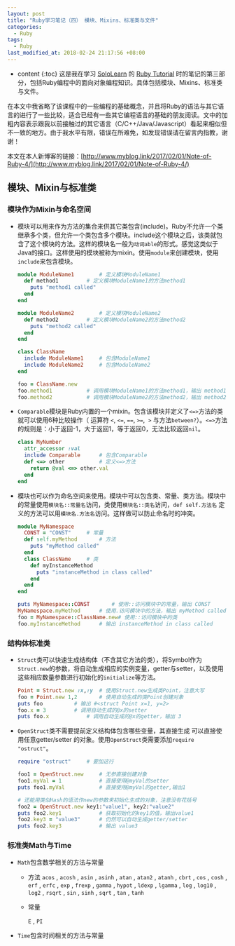 ```yaml
---
layout: post
title: "Ruby学习笔记（四） 模块、Mixins、标准类与文件"
categories:
  - Ruby
tags:
  - Ruby
last_modified_at: 2018-02-24 21:17:56 +08:00
---
```


* content
{:toc}
这是我在学习 [SoloLearn](https://www.sololearn.com/) 的 [Ruby Tutorial](https://www.sololearn.com/Course/Ruby/) 时的笔记的第三部分，包括Ruby编程中的面向对象编程知识。具体包括模块、Mixins、标准类与文件。



在本文中我省略了该课程中的一些编程的基础概念，并且将Ruby的语法与其它语言的进行了一些比较，适合已经有一些其它编程语言的基础的朋友阅读。文中的加粗内容表示跟我以前接触过的其它语言（C/C++/Java/Javascript）看起来相似但不一致的地方。由于我水平有限，错误在所难免，如发现错误请在留言内指教，谢谢！

本文在本人新博客的链接：[http://www.myblog.link/2017/02/01/Note-of-Ruby-4/](http://www.myblog.link/2017/02/01/Note-of-Ruby-4/)

## 模块、Mixin与标准类

###  模块作为Mixin与命名空间

- 模块可以用来作为方法的集合来供其它类包含(include)。Ruby不允许一个类继承多个类，但允许一个类包含多个模块。include这个模块之后，该类就包含了这个模块的方法。这样的模块名一般为`动词able`的形式。感觉这类似于Java的接口。这样使用的模块被称为mixin。使用`module`来创建模块，使用`include`来包含模块。

  ``` ruby
  module ModuleName1		# 定义模块ModuleName1
    def method1			# 定义模块ModuleName1的方法method1
      puts "method1 called"
    end
  end

  module ModuleName2		# 定义模块ModuleName2
    def method2			# 定义模块ModuleName2的方法method2
      puts "method2 called"
    end
  end

  class ClassName
    include ModuleName1		# 包含ModuleName1
    include ModuleName2		# 包含ModuleName2
  end

  foo = ClassName.new
  foo.method1			# 调用模块ModuleName1的方法method1，输出 method1 called
  foo.method2			# 调用模块ModuleName2的方法method2，输出 method2 called
  ```

- `Comparable`模块是Ruby内置的一个mixin。包含该模块并定义了`<=>`方法的类就可以使用6种比较操作（ 运算符 `<`, `<=`, `==`, `>=`,  `>` 与方法`between?`）。`<=>`方法的规则是：小于返回-1，大于返回1，等于返回0，无法比较返回`nil`。

  ``` ruby
  class MyNumber
    attr_accessor :val
    include Comparable		# 包含Comparable
    def <=> other			# 定义<=>方法
      return @val <=> other.val
    end
  end
  ```

- 模块也可以作为命名空间来使用。模块中可以包含类、常量、类方法。模块中的常量使用`模块名::常量名`访问，类使用`模块名::类名`访问，`def self.方法名` 定义的方法可以用`模块名.方法名`访问。这样做可以防止命名时的冲突。

  ``` ruby
  module MyNamespace
    CONST = "CONST"		# 常量
    def self.myMethod		# 方法
      puts "myMethod called"
    end
    class ClassName		# 类
      def myInstanceMethod
        puts "instanceMethod in class called"
      end
    end
  end

  puts MyNamespace::CONST		# 使用::访问模块中的常量，输出 CONST
  MyNamespace.myMethod		# 使用.访问模块中的方法，输出 myMethod called
  foo = MyNamespace::ClassName.new# 使用::访问模块中的类
  foo.myInstanceMethod		# 输出 instanceMethod in class called
  ```

### 结构体标准类

- `Struct`类可以快速生成结构体（不含其它方法的类），将Symbol作为`Struct.new`的参数，将自动生成相应的实例变量，getter与setter，以及使用这些相应数量参数进行初始化的`initialize`等方法。

  ``` ruby
  Point = Struct.new :x,:y	# 使用Struct.new生成类Point，注意大写
  foo = Point.new 1,2		# 使用自动生成的类Point创建对象
  puts foo			# 输出 #<struct Point x=1, y=2>
  foo.x = 3			# 调用自动生成的@x的setter
  puts foo.x			# 调用自动生成的@x的getter，输出 3
  ```

- `OpenStruct`类不需要提前定义结构体包含哪些变量，其直接生成 可以直接使用任意getter/setter 的对象。使用`OpenStruct`类需要添加`require "ostruct"`。

  ``` ruby
  require "ostruct"		# 要加这行

  foo1 = OpenStruct.new		# 无参直接创建对象
  foo1.myVal = 1			# 直接使用@myVal的setter
  puts foo1.myVal			# 直接使用@myVal的getter,输出1

  # 还能用类似Hash的语法作new的参数来初始化生成的对象，注意没有花括号
  foo2 = OpenStruct.new key1:"value1", key2:"value2"
  puts foo2.key1			# 获取初始化的key1的值，输出value1
  foo2.key3 = "value3"		# 仍然可以自动生成getter/setter
  puts foo2.key3			# 输出 value3
  ```



### 标准类Math与Time

- `Math`包含数学相关的方法与常量

  - 方法
    `acos` , `acosh` , `asin` , `asinh` , `atan` , `atan2` , `atanh` , `cbrt` , `cos` , `cosh` , `erf` , `erfc` , `exp` , `frexp` , `gamma` , `hypot` , `ldexp` , `lgamma` , `log` , `log10` , `log2` , `rsqrt` , `sin` , `sinh` , `sqrt` , `tan` , `tanh`

  - 常量

    `E` , `PI`

- `Time`包含时间相关的方法与常量

